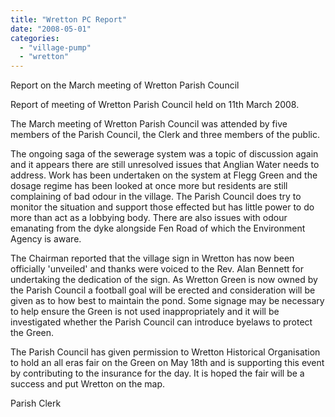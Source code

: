 ```yaml
---
title: "Wretton PC Report"
date: "2008-05-01"
categories: 
  - "village-pump"
  - "wretton"
---
```


Report on the March meeting of Wretton Parish Council

Report of meeting of Wretton Parish Council held on 11th March 2008.

The March meeting of Wretton Parish Council was attended by five members of the Parish Council, the Clerk and three members of the public.

The ongoing saga of the sewerage system was a topic of discussion again and it appears there are still unresolved issues that Anglian Water needs to address. Work has been undertaken on the system at Flegg Green and the dosage regime has been looked at once more but residents are still complaining of bad odour in the village. The Parish Council does try to monitor the situation and support those effected but has little power to do more than act as a lobbying body. There are also issues with odour emanating from the dyke alongside Fen Road of which the Environment Agency is aware.

The Chairman reported that the village sign in Wretton has now been officially 'unveiled' and thanks were voiced to the Rev. Alan Bennett for undertaking the dedication of the sign. As Wretton Green is now owned by the Parish Council a football goal will be erected and consideration will be given as to how best to maintain the pond. Some signage may be necessary to help ensure the Green is not used inappropriately and it will be investigated whether the Parish Council can introduce byelaws to protect the Green.

The Parish Council has given permission to Wretton Historical Organisation to hold an all eras fair on the Green on May 18th and is supporting this event by contributing to the insurance for the day. It is hoped the fair will be a success and put Wretton on the map.

Parish Clerk
